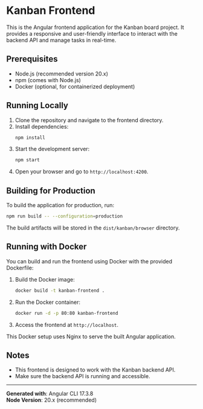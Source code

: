 # Kanban Frontend

This is the Angular frontend application for the Kanban board project. It provides a responsive and user-friendly interface to interact with the backend API and manage tasks in real-time.

## Prerequisites

- Node.js (recommended version 20.x)
- npm (comes with Node.js)
- Docker (optional, for containerized deployment)

## Running Locally

1. Clone the repository and navigate to the frontend directory.
2. Install dependencies:
   ```bash
   npm install
   ```
3. Start the development server:
   ```bash
   npm start
   ```
4. Open your browser and go to `http://localhost:4200`.

## Building for Production

To build the application for production, run:
```bash
npm run build -- --configuration=production
```

The build artifacts will be stored in the `dist/kanban/browser` directory.

## Running with Docker

You can build and run the frontend using Docker with the provided Dockerfile:

1. Build the Docker image:
   ```bash
   docker build -t kanban-frontend .
   ```
2. Run the Docker container:
   ```bash
   docker run -d -p 80:80 kanban-frontend
   ```
3. Access the frontend at `http://localhost`.

This Docker setup uses Nginx to serve the built Angular application.

## Notes

- This frontend is designed to work with the Kanban backend API.
- Make sure the backend API is running and accessible.

---

**Generated with**: Angular CLI 17.3.8  
**Node Version**: 20.x (recommended)